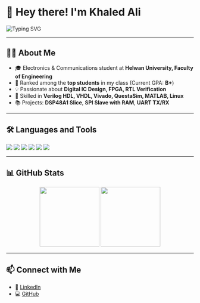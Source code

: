 # 👋 Hey there! I'm Khaled Ali  

<img src="https://readme-typing-svg.herokuapp.com?font=Fira+Code&size=22&duration=4000&pause=1000&color=F70000&center=true&vCenter=true&width=500&lines=💡+Digital+IC+Design+Engineer;🚀+Electronics+%26+Communications+Engineer" alt="Typing SVG" />

---

## 👨‍🎓 About Me
- 🎓 Electronics & Communications student at **Helwan University, Faculty of Engineering**  
- 🏅 Ranked among the **top students** in my class (Current GPA: **B+**)  
- 💡 Passionate about **Digital IC Design, FPGA, RTL Verification**  
- 🔧 Skilled in **Verilog HDL, VHDL, Vivado, QuestaSim, MATLAB, Linux**  
- 📚 Projects: **DSP48A1 Slice**, **SPI Slave with RAM**, **UART TX/RX**  

---

## 🛠️ Languages and Tools  
<p align="left">  
  <img src="https://img.shields.io/badge/HDL-Verilog-blue?style=for-the-badge"/>  
  <img src="https://img.shields.io/badge/HDL-VHDL-purple?style=for-the-badge"/>  
  <img src="https://img.shields.io/badge/Tool-Vivado-orange?style=for-the-badge"/>  
  <img src="https://img.shields.io/badge/Simulator-QuestaSim-green?style=for-the-badge"/>  
  <img src="https://img.shields.io/badge/Tool-MATLAB-yellow?style=for-the-badge"/>  
  <img src="https://img.shields.io/badge/OS-Linux-black?style=for-the-badge"/>  
</p>  

---

## 📊 GitHub Stats
<p align="center">
  <img src="https://github-readme-stats.vercel.app/api?username=Khaled15102002&show_icons=true&theme=radical" height="160"/>
  <img src="https://github-readme-stats.vercel.app/api/top-langs/?username=Khaled15102002&layout=compact&theme=radical" height="160"/>
</p>  

---


## 📫 Connect with Me
- 💼 [LinkedIn](https://www.linkedin.com/in/khaled-ali-b63739360/)  
- 💻 [GitHub](https://github.com/Khaled15102002)  
